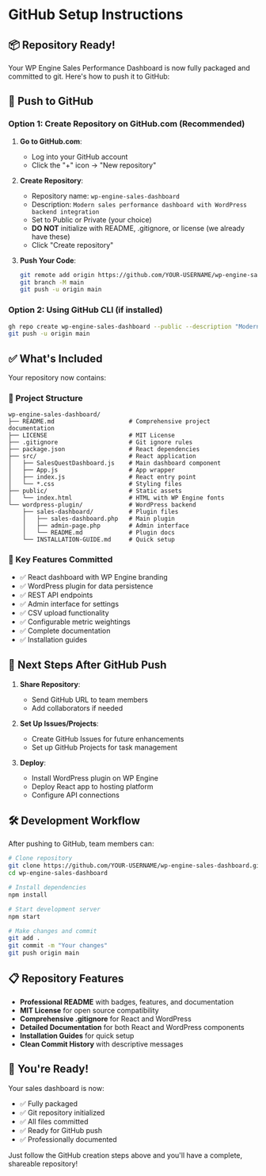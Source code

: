 # GitHub Setup Instructions

## 📦 Repository Ready!

Your WP Engine Sales Performance Dashboard is now fully packaged and committed to git. Here's how to push it to GitHub:

## 🚀 Push to GitHub

### Option 1: Create Repository on GitHub.com (Recommended)

1. **Go to GitHub.com**:
   - Log into your GitHub account
   - Click the "+" icon → "New repository"

2. **Create Repository**:
   - Repository name: `wp-engine-sales-dashboard`
   - Description: `Modern sales performance dashboard with WordPress backend integration`
   - Set to Public or Private (your choice)
   - **DO NOT** initialize with README, .gitignore, or license (we already have these)
   - Click "Create repository"

3. **Push Your Code**:
   ```bash
   git remote add origin https://github.com/YOUR-USERNAME/wp-engine-sales-dashboard.git
   git branch -M main
   git push -u origin main
   ```

### Option 2: Using GitHub CLI (if installed)

```bash
gh repo create wp-engine-sales-dashboard --public --description "Modern sales performance dashboard with WordPress backend integration"
git push -u origin main
```

## ✅ What's Included

Your repository now contains:

### 📁 Project Structure
```
wp-engine-sales-dashboard/
├── README.md                     # Comprehensive project documentation
├── LICENSE                       # MIT License
├── .gitignore                    # Git ignore rules
├── package.json                  # React dependencies
├── src/                          # React application
│   ├── SalesQuestDashboard.js    # Main dashboard component
│   ├── App.js                    # App wrapper
│   ├── index.js                  # React entry point
│   └── *.css                     # Styling files
├── public/                       # Static assets
│   └── index.html                # HTML with WP Engine fonts
└── wordpress-plugin/             # WordPress backend
    ├── sales-dashboard/          # Plugin files
    │   ├── sales-dashboard.php   # Main plugin
    │   ├── admin-page.php        # Admin interface
    │   └── README.md             # Plugin docs
    └── INSTALLATION-GUIDE.md     # Quick setup
```

### 🎯 Key Features Committed
- ✅ React dashboard with WP Engine branding
- ✅ WordPress plugin for data persistence
- ✅ REST API endpoints
- ✅ Admin interface for settings
- ✅ CSV upload functionality
- ✅ Configurable metric weightings
- ✅ Complete documentation
- ✅ Installation guides

## 🔄 Next Steps After GitHub Push

1. **Share Repository**:
   - Send GitHub URL to team members
   - Add collaborators if needed

2. **Set Up Issues/Projects**:
   - Create GitHub Issues for future enhancements
   - Set up GitHub Projects for task management

3. **Deploy**:
   - Install WordPress plugin on WP Engine
   - Deploy React app to hosting platform
   - Configure API connections

## 🛠️ Development Workflow

After pushing to GitHub, team members can:

```bash
# Clone repository
git clone https://github.com/YOUR-USERNAME/wp-engine-sales-dashboard.git
cd wp-engine-sales-dashboard

# Install dependencies
npm install

# Start development server
npm start

# Make changes and commit
git add .
git commit -m "Your changes"
git push origin main
```

## 📋 Repository Features

- **Professional README** with badges, features, and documentation
- **MIT License** for open source compatibility
- **Comprehensive .gitignore** for React and WordPress
- **Detailed Documentation** for both React and WordPress components
- **Installation Guides** for quick setup
- **Clean Commit History** with descriptive messages

## 🎉 You're Ready!

Your sales dashboard is now:
- ✅ Fully packaged
- ✅ Git repository initialized
- ✅ All files committed
- ✅ Ready for GitHub push
- ✅ Professionally documented

Just follow the GitHub creation steps above and you'll have a complete, shareable repository!
